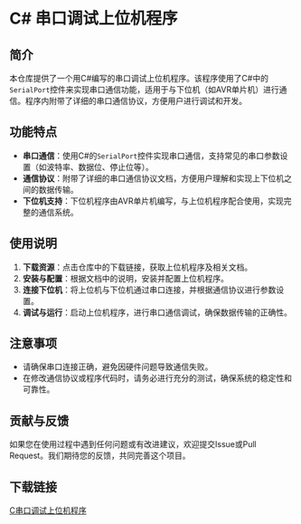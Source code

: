 # C# 串口调试上位机程序

## 简介

本仓库提供了一个用C#编写的串口调试上位机程序。该程序使用了C#中的`SerialPort`控件来实现串口通信功能，适用于与下位机（如AVR单片机）进行通信。程序内附带了详细的串口通信协议，方便用户进行调试和开发。

## 功能特点

- **串口通信**：使用C#的`SerialPort`控件实现串口通信，支持常见的串口参数设置（如波特率、数据位、停止位等）。
- **通信协议**：附带了详细的串口通信协议文档，方便用户理解和实现上下位机之间的数据传输。
- **下位机支持**：下位机程序由AVR单片机编写，与上位机程序配合使用，实现完整的通信系统。

## 使用说明

1. **下载资源**：点击仓库中的下载链接，获取上位机程序及相关文档。
2. **安装与配置**：根据文档中的说明，安装并配置上位机程序。
3. **连接下位机**：将上位机与下位机通过串口连接，并根据通信协议进行参数设置。
4. **调试与运行**：启动上位机程序，进行串口通信调试，确保数据传输的正确性。

## 注意事项

- 请确保串口连接正确，避免因硬件问题导致通信失败。
- 在修改通信协议或程序代码时，请务必进行充分的测试，确保系统的稳定性和可靠性。

## 贡献与反馈

如果您在使用过程中遇到任何问题或有改进建议，欢迎提交Issue或Pull Request。我们期待您的反馈，共同完善这个项目。

## 下载链接

[C串口调试上位机程序](https://pan.quark.cn/s/37bc133226b1)